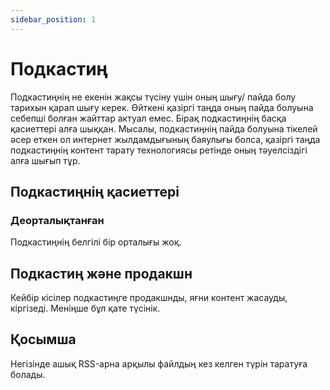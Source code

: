 ```yaml
---
sidebar_position: 1
---
```


# Подкастиң

Подкастиңнің не екенін жақсы түсіну үшін оның шығу/ пайда болу тарихын қарап шығу керек. Өйткені қазіргі таңда оның пайда болуына себепші болған жайттар актуал емес. Бірақ подкастиңнің басқа қасиеттері алға шыққан. Мысалы, подкастиңнің пайда болуына тікелей әсер еткен ол интернет жылдамдығының баяулығы болса, қазіргі таңда подкастиңнің контент тарату технологиясы ретінде оның тәуелсіздігі алға шығып тұр.

## Подкастиңнің қасиеттері

### Деорталықтанған

Подкастиңнің белгілі бір орталығы жоқ.

## Подкастиң және продакшн

Кейбір кісілер подкастиңге продакшнды, яғни контент жасауды, кіргізеді. Меніңше бұл қате түсінік.

## Қосымша

Негізінде ашық RSS-арна арқылы файлдың кез келген түрін таратуға болады.
